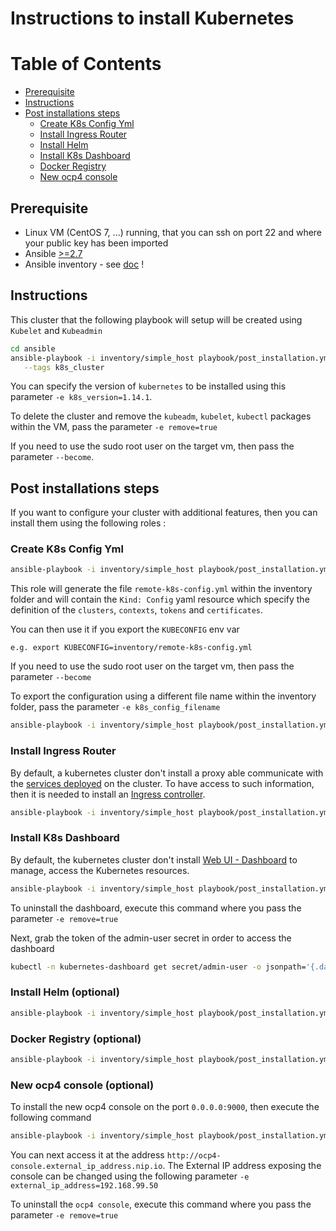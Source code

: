 # Instructions to install Kubernetes

Table of Contents
=================

  * [Prerequisite](#prerequisite)
  * [Instructions](#instructions)
  * [Post installations steps](#post-installations-steps)
     * [Create K8s Config Yml](#create-k8s-config-yml)
     * [Install Ingress Router](#install-ingress-router)
     * [Install Helm](#install-helm)
     * [Install K8s Dashboard](#install-k8s-dashboard)
     * [Docker Registry](#docker-registry)
     * [New ocp4 console](#new-ocp4-console)

## Prerequisite

- Linux VM (CentOS 7, ...) running, that you can ssh on port 22 and where your public key has been imported
- Ansible [>=2.7](http://docs.ansible.com/ansible/latest/installation_guide/intro_installation.html)
- Ansible inventory - see [doc](inventory.md) ! 

## Instructions

This cluster that the following playbook will setup will be created using `Kubelet` and `Kubeadmin`

```bash
cd ansible
ansible-playbook -i inventory/simple_host playbook/post_installation.yml \
   --tags k8s_cluster
```

You can specify the version of `kubernetes` to be installed using this parameter `-e k8s_version=1.14.1`.

To delete the cluster and remove the `kubeadm`, `kubelet`, `kubectl` packages within the VM, pass the parameter `-e remove=true`

If you need to use the sudo root user on the target vm, then pass the parameter `--become`.

## Post installations steps

If you want to configure your cluster with additional features, then you can install them using the following
roles :

### Create K8s Config Yml

  ```bash
  ansible-playbook -i inventory/simple_host playbook/post_installation.yml --tags k8s_config
  ```
  
  This role will generate the file `remote-k8s-config.yml` within the inventory folder and will contain 
  the `Kind: Config` yaml resource which specify the definition of the `clusters`, `contexts`, `tokens` and `certificates`.
  
  You can then use it if you export the `KUBECONFIG` env var
  
  `e.g. export KUBECONFIG=inventory/remote-k8s-config.yml`
  
  If you need to use the sudo root user on the target vm, then pass the parameter `--become`
  
  To export the configuration using a different file name within the inventory folder, pass the parameter `-e k8s_config_filename`
  ```bash
  ansible-playbook -i inventory/simple_host playbook/post_installation.yml --tags k8s_config -e k8s_config_filename=node_k8s_config.yml
  ```  

### Install Ingress Router
  
  By default, a kubernetes cluster don't install a proxy able communicate with the [services deployed](https://kubernetes.io/docs/concepts/services-networking/ingress/) on the cluster. To have 
  access to such information, then it is needed to install an [Ingress controller](https://kubernetes.io/docs/concepts/services-networking/ingress-controllers/).
  
  ```bash
  ansible-playbook -i inventory/simple_host playbook/post_installation.yml --tags ingress
  ```  

### Install K8s Dashboard

By default, the kubernetes cluster don't install [Web UI - Dashboard](https://kubernetes.io/docs/tasks/access-application-cluster/web-ui-dashboard/) to manage, access the Kubernetes resources.

  ```bash
  ansible-playbook -i inventory/simple_host playbook/post_installation.yml --tags k8s_dashboard
  ```   
  
  To uninstall the dashboard, execute this command where you pass the parameter `-e remove=true` 
  
  Next, grab the token of the admin-user secret in order to access the dashboard
  ```bash
  kubectl -n kubernetes-dashboard get secret/admin-user -o jsonpath='{.data.token}' | base64 -d
  ```

### Install Helm (optional)

  ```bash
  ansible-playbook -i inventory/simple_host playbook/post_installation.yml --tags helm
  ``` 

### Docker Registry (optional)

  ```bash
  ansible-playbook -i inventory/simple_host playbook/post_installation.yml --tags docker_registry
  ```  
  
### New ocp4 console  (optional)

  To install the new ocp4 console on the port `0.0.0.0:9000`, then execute the following command
  
  ```bash
  ansible-playbook -i inventory/simple_host playbook/post_installation.yml --tags ocp4_console
  ```    
  
  You can next access it at the address `http://ocp4-console.external_ip_address.nip.io`.
  The External IP address exposing the console can be changed using the following parameter `-e external_ip_address=192.168.99.50`
  
  To uninstall the `ocp4 console`, execute this command where you pass the parameter `-e remove=true`
